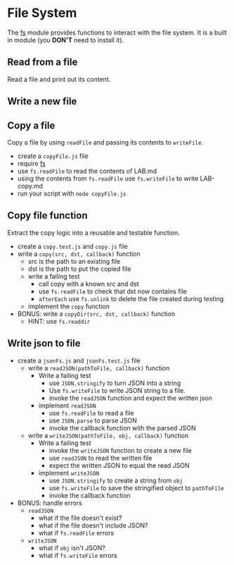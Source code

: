 # File System

The [fs](https://nodejs.org/api/fs.html) module provides functions
to interact with the file system. It is a built in module
(you **DON'T** need to install it).

## Read from a file

Read a file and print out its content.

<!-- * create a `readFile.js` file -->
<!-- * require [fs](https://nodejs.org/api/fs.html) -->
  <!-- * i.e. `const fs = require('fs');` -->
<!-- * use `fs.readFile` to read the contents of LAB.md -->
  <!-- * `fs.readFile('./LAB.md', (err, data) => {})` -->
<!-- * print LAB.md to the console -->
  <!-- * `console.log(data)` -->
<!-- * run your script with `node readFile.js` -->
<!-- * [specify encoding](https://nodejs.org/api/fs.html#fs_fs_readfile_path_options_callback) -->
  <!-- * if you don't specify an encoding `readFile` will pass
    your callback the raw bytes of the file
  * the encoding should be `utf8` (Unicode) -->

## Write a new file

<!-- Write a string into a new file. -->

<!-- * create a `writeFile.js` file -->
<!-- * require [fs](https://nodejs.org/api/fs.html) -->
<!-- * use `fs.writeFile` to write "I am writing!!!" to writing.txt -->
<!-- * run your script with `node writeFile.js` -->

## Copy a file

Copy a file by using `readFile` and passing its contents to `writeFile`.

* create a `copyFile.js` file
* require [fs](https://nodejs.org/api/fs.html)
* use `fs.readFile` to read the contents of LAB.md
* using the contents from `fs.readFile` use `fs.writeFile`
  to write LAB-copy.md
* run your script with `node copyFile.js`

## Copy file function

Extract the copy logic into a reusable and testable function.

* create a `copy.test.js` and `copy.js` file
* write a `copy(src, dst, callback)`
  function
  * src is the path to an existing file
  * dst is the path to put the copied file
  * write a failing test
    * call copy with a known src and dst
    * use `fs.readFile` to check that dst now contains file
    * `afterEach` use `fs.unlink` to delete the file created during testing
  * implement the `copy` function
* BONUS: write a
  `copyDir(src, dst, callback)` function
  * HINT: use `fs.readdir`

## Write json to file

* create a `jsonFs.js` and `jsonFs.test.js` file
  * write a `readJSON(pathToFile, callback)` function
    * Write a failing test
      * use `JSON.stringify` to turn JSON into a string
      * Use `fs.writeFile` to write JSON string to a file.
      * invoke the `readJSON` function and expect the written json
    * implement `readJSON`
      * use `fs.readFile` to read a file
      * use `JSON.parse` to parse JSON
      * invoke the callback function with the parsed JSON
  * write a `writeJSON(pathToFile, obj, callback)` function
    * Write a failing test
      * invoke the `writeJSON` function to create a new file
      * use `readJSON` to read the written file
      * expect the written JSON to equal the read JSON
    * implement `writeJSON`
      * use `JSON.stringify` to create a string from `obj`
      * use `fs.writeFile` to save the stringified object to `pathToFile`
      * invoke the callback function
* BONUS: handle errors
  * `readJSON`
    * what if the file doesn't exist?
    * what if the file doesn't include JSON?
    * what if `fs.readFile` errors
  * `writeJSON`
    * what if `obj` isn't JSON?
    * what if `fs.writeFile` errors
